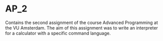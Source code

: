 # AP_2
Contains the second assignment of the course Advanced Programming at the VU Amsterdam. The aim of this assignment was to write an interpreter for a calculator with a specific command language.
